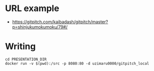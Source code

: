 # URL example

- https://gitpitch.com/kaibadash/gitpitch/master?p=shinjukumokumoku/79#/

# Writing

```
cd PRESENTATION_DIR
docker run -v $(pwd):/src -p 8080:80 -d uzimaru0000/gitpitch_local
```
